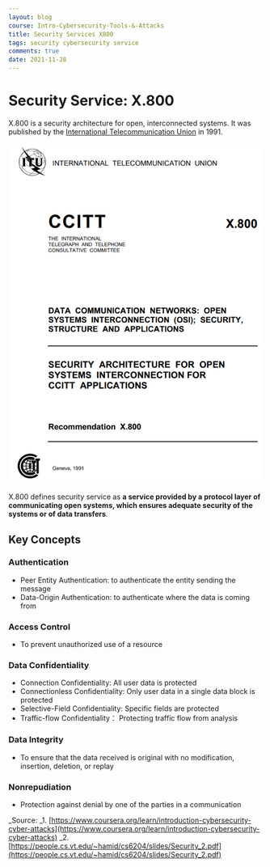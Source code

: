 ```yaml
---
layout: blog
course: Intro-Cybersecurity-Tools-&-Attacks
title: Security Services X800
tags: security cybersecurity service
comments: true
date: 2021-11-28
---
```


# Security Service: X.800

X.800 is a security architecture for open, interconnected systems. It was published by the [International Telecommunication Union](https://www.itu.int/rec/T-REC-X.800-199103-I/en) in 1991.

![X800](/assets/X800.PNG)

X.800 defines security service as **a service provided by a protocol layer of communicating open systems, which ensures adequate security of the systems or of data transfers**.

## Key Concepts

### Authentication
*   Peer Entity Authentication: to authenticate the entity sending the message
*   Data-Origin Authentication: to authenticate where the data is coming from

### Access Control 
*   To prevent unauthorized use of a resource

### Data Confidentiality
*   Connection Confidentiality: All user data is protected
*   Connectionless Confidentiality: Only user data in a single data block is protected
*   Selective-Field Confidentiality: Specific fields are protected
*   Traffic-flow Confidentiality： Protecting traffic flow from analysis

### Data Integrity 
*   To ensure that the data received is original with no modification, insertion, deletion, or replay

### Nonrepudiation
*   Protection against denial by one of the parties in a communication

_Source:
_1. [https://www.coursera.org/learn/introduction-cybersecurity-cyber-attacks](https://www.coursera.org/learn/introduction-cybersecurity-cyber-attacks)
_2. [https://people.cs.vt.edu/~hamid/cs6204/slides/Security_2.pdf](https://people.cs.vt.edu/~hamid/cs6204/slides/Security_2.pdf)
